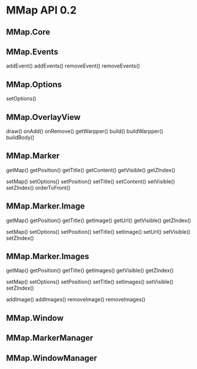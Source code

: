 # MMap API 0.2

## MMap.Core

## MMap.Events
addEvent()
addEvents()
removeEvent()
removeEvents()

## MMap.Options
setOptions()

## MMap.OverlayView
draw()
onAdd()
onRemove()
getWarpper()
build()
buildWarpper()
buildBody()

## MMap.Marker

getMap()
getPosition()
getTitle()
getContent()
getVisible()
getZIndex()

setMap()
setOptions()
setPosition()
setTitle()
setContent()
setVisible()
setZIndex()
orderToFront()


## MMap.Marker.Image

getMap()
getPosition()
getTitle()
getImage()
getUrl()
getVisible()
getZIndex()

setMap()
setOptions()
setPosition()
setTitle()
setImage()
setUrl()
setVisible()
setZIndex()







## MMap.Marker.Images

getMap()
getPosition()
getTitle()
getImages()
getVisible()
getZIndex()

setMap()
setOptions()
setPosition()
setTitle()
setImages()
setVisible()
setZIndex()

addImage()
addImages()
removeImage()
removeImages()

## MMap.Window

## MMap.MarkerManager

## MMap.WindowManager